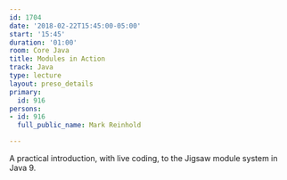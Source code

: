 ```yaml
---
id: 1704
date: '2018-02-22T15:45:00-05:00'
start: '15:45'
duration: '01:00'
room: Core Java
title: Modules in Action
track: Java
type: lecture
layout: preso_details
primary:
  id: 916
persons:
- id: 916
  full_public_name: Mark Reinhold

---
```

A practical introduction, with live coding, to the Jigsaw module system in Java 9.